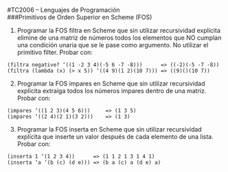 #TC2006 – Lenguajes de Programación   
###Primitivos de Orden Superior en Scheme (FOS)


1.	Programar la FOS filtra en Scheme que sin utilizar recursividad explícita elimine  de una matriz de números todos los elementos que NO cumplan una condición unaria que se le pase como argumento. No utilizar el primitivo filter.
Probar con:

```
(filtra negative? ‘((1 -2 3 4)(-5 6 -7 -8)))      => ((-2)(-5 -7 -8))
(filtra (lambda (x) (> x 5)) ‘((4 9)(1 2)(10 7))) => ((9)()(10 7))
```

2.	Programar la FOS impares en Scheme que sin utilizar recursividad explícita extraiga todos los números impares dentro de una matriz.
Probar con:

```
(impares ‘((1 2 3)(4 5 6)))		=> (1 3 5)
(impares ‘((2 4)(2 1)(3 2)))	=> (1 3)
```

3.	Programar la FOS inserta en Scheme que sin utilizar recursividad explícita que inserte un valor después de cada elemento de una lista.
Probar con:

```
(inserta 1 ‘(1 2 3 4))		=> (1 1 2 1 3 1 4 1)
(inserta ‘a ‘(b (c) (d e)))	=> (b a (c) a (d e) a)
```
